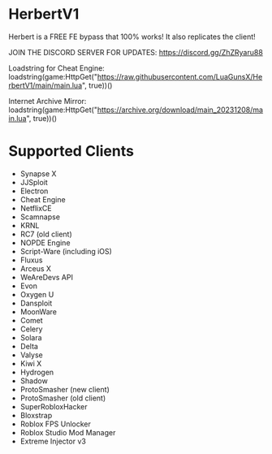 # HerbertV1
Herbert is a FREE FE bypass that 100% works! It also replicates the client!

JOIN THE DISCORD SERVER FOR UPDATES: https://discord.gg/ZhZRyaru88

Loadstring for Cheat Engine: loadstring(game:HttpGet("https://raw.githubusercontent.com/LuaGunsX/HerbertV1/main/main.lua", true))()

Internet Archive Mirror: loadstring(game:HttpGet("https://archive.org/download/main_20231208/main.lua", true))()
# Supported Clients
* Synapse X
* JJSploit
* Electron
* Cheat Engine
* NetflixCE
* Scamnapse
* KRNL
* RC7 (old client)
* NOPDE Engine
* Script-Ware (including iOS)
* Fluxus
* Arceus X
* WeAreDevs API
* Evon
* Oxygen U
* Dansploit
* MoonWare
* Comet
* Celery
* Solara
* Delta
* Valyse
* Kiwi X
* Hydrogen
* Shadow
* ProtoSmasher (new client)
* ProtoSmasher (old client)
* SuperRobloxHacker
* Bloxstrap
* Roblox FPS Unlocker
* Roblox Studio Mod Manager
* Extreme Injector v3

